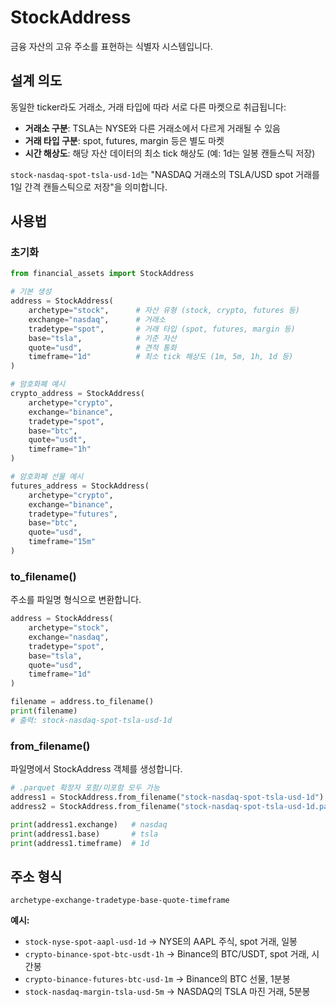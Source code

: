 # StockAddress

금융 자산의 고유 주소를 표현하는 식별자 시스템입니다.

## 설계 의도

동일한 ticker라도 거래소, 거래 타입에 따라 서로 다른 마켓으로 취급됩니다:
- **거래소 구분**: TSLA는 NYSE와 다른 거래소에서 다르게 거래될 수 있음
- **거래 타입 구분**: spot, futures, margin 등은 별도 마켓
- **시간 해상도**: 해당 자산 데이터의 최소 tick 해상도 (예: 1d는 일봉 캔들스틱 저장)

`stock-nasdaq-spot-tsla-usd-1d`는 "NASDAQ 거래소의 TSLA/USD spot 거래를 1일 간격 캔들스틱으로 저장"을 의미합니다.

## 사용법

### 초기화

```python
from financial_assets import StockAddress

# 기본 생성
address = StockAddress(
    archetype="stock",      # 자산 유형 (stock, crypto, futures 등)
    exchange="nasdaq",      # 거래소
    tradetype="spot",       # 거래 타입 (spot, futures, margin 등)
    base="tsla",            # 기준 자산
    quote="usd",            # 견적 통화
    timeframe="1d"          # 최소 tick 해상도 (1m, 5m, 1h, 1d 등)
)

# 암호화폐 예시
crypto_address = StockAddress(
    archetype="crypto",
    exchange="binance",
    tradetype="spot",
    base="btc",
    quote="usdt",
    timeframe="1h"
)

# 암호화폐 선물 예시
futures_address = StockAddress(
    archetype="crypto",
    exchange="binance",
    tradetype="futures",
    base="btc",
    quote="usd",
    timeframe="15m"
)
```

### to_filename()

주소를 파일명 형식으로 변환합니다.

```python
address = StockAddress(
    archetype="stock",
    exchange="nasdaq",
    tradetype="spot",
    base="tsla",
    quote="usd",
    timeframe="1d"
)

filename = address.to_filename()
print(filename)
# 출력: stock-nasdaq-spot-tsla-usd-1d
```

### from_filename()

파일명에서 StockAddress 객체를 생성합니다.

```python
# .parquet 확장자 포함/미포함 모두 가능
address1 = StockAddress.from_filename("stock-nasdaq-spot-tsla-usd-1d")
address2 = StockAddress.from_filename("stock-nasdaq-spot-tsla-usd-1d.parquet")

print(address1.exchange)   # nasdaq
print(address1.base)       # tsla
print(address1.timeframe)  # 1d
```

## 주소 형식

```
archetype-exchange-tradetype-base-quote-timeframe
```

**예시:**
- `stock-nyse-spot-aapl-usd-1d` → NYSE의 AAPL 주식, spot 거래, 일봉
- `crypto-binance-spot-btc-usdt-1h` → Binance의 BTC/USDT, spot 거래, 시간봉
- `crypto-binance-futures-btc-usd-1m` → Binance의 BTC 선물, 1분봉
- `stock-nasdaq-margin-tsla-usd-5m` → NASDAQ의 TSLA 마진 거래, 5분봉
